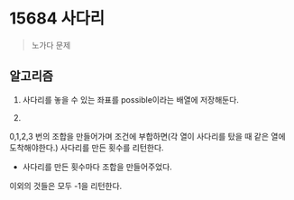 # 15684 사다리
> 노가다 문제

## 알고리즘
1. 사다리를 놓을 수 있는 좌표를 possible이라는 배열에 저장해둔다.

2. 
0,1,2,3 번의 조합을 만들어가며 조건에 부합하면(각 열이 사다리를 탔을 때 같은 열에 도착해야한다.) 사다리를 만든 횟수를 리턴한다.
* 사다리를 만든 횟수마다 
조합을 만들어주었다.

이외의 것들은 모두 -1을 리턴한다.